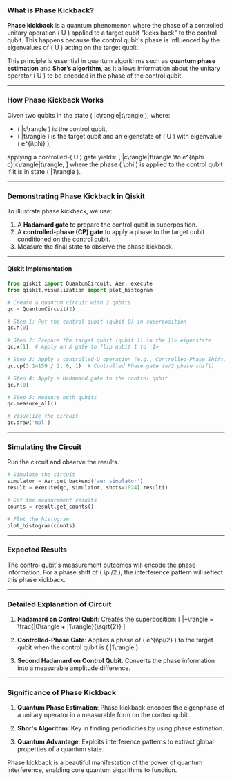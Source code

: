 ### **What is Phase Kickback?**

**Phase kickback** is a quantum phenomenon where the phase of a controlled unitary operation \( U \) applied to a target qubit "kicks back" to the control qubit. This happens because the control qubit's phase is influenced by the eigenvalues of \( U \) acting on the target qubit.

This principle is essential in quantum algorithms such as **quantum phase estimation** and **Shor’s algorithm**, as it allows information about the unitary operator \( U \) to be encoded in the phase of the control qubit.

---

### **How Phase Kickback Works**

Given two qubits in the state \( |c\rangle|t\rangle \), where:
- \( |c\rangle \) is the control qubit,
- \( |t\rangle \) is the target qubit and an eigenstate of \( U \) with eigenvalue \( e^{i\phi} \), 

applying a controlled-\( U \) gate yields:
\[
|c\rangle|t\rangle \to e^{i\phi c}|c\rangle|t\rangle,
\]
where the phase \( \phi \) is applied to the control qubit if it is in state \( |1\rangle \).

---

### **Demonstrating Phase Kickback in Qiskit**

To illustrate phase kickback, we use:
1. A **Hadamard gate** to prepare the control qubit in superposition.
2. A **controlled-phase (CP) gate** to apply a phase to the target qubit conditioned on the control qubit.
3. Measure the final state to observe the phase kickback.

---

#### **Qiskit Implementation**

```python
from qiskit import QuantumCircuit, Aer, execute
from qiskit.visualization import plot_histogram

# Create a quantum circuit with 2 qubits
qc = QuantumCircuit(2)

# Step 1: Put the control qubit (qubit 0) in superposition
qc.h(0)

# Step 2: Prepare the target qubit (qubit 1) in the |1> eigenstate
qc.x(1)  # Apply an X gate to flip qubit 1 to |1>

# Step 3: Apply a controlled-U operation (e.g., Controlled-Phase Shift)
qc.cp(3.14159 / 2, 0, 1)  # Controlled Phase gate (π/2 phase shift)

# Step 4: Apply a Hadamard gate to the control qubit
qc.h(0)

# Step 5: Measure both qubits
qc.measure_all()

# Visualize the circuit
qc.draw('mpl')
```

---

### **Simulating the Circuit**

Run the circuit and observe the results.

```python
# Simulate the circuit
simulator = Aer.get_backend('aer_simulator')
result = execute(qc, simulator, shots=1024).result()

# Get the measurement results
counts = result.get_counts()

# Plot the histogram
plot_histogram(counts)
```

---

### **Expected Results**

The control qubit's measurement outcomes will encode the phase information. For a phase shift of \( \pi/2 \), the interference pattern will reflect this phase kickback.

---

### **Detailed Explanation of Circuit**

1. **Hadamard on Control Qubit**:
   Creates the superposition:
   \[
   |+\rangle = \frac{|0\rangle + |1\rangle}{\sqrt{2}}
   \]

2. **Controlled-Phase Gate**:
   Applies a phase of \( e^{i\pi/2} \) to the target qubit when the control qubit is \( |1\rangle \).

3. **Second Hadamard on Control Qubit**:
   Converts the phase information into a measurable amplitude difference.

---

### **Significance of Phase Kickback**

1. **Quantum Phase Estimation**:
   Phase kickback encodes the eigenphase of a unitary operator in a measurable form on the control qubit.

2. **Shor's Algorithm**:
   Key in finding periodicities by using phase estimation.

3. **Quantum Advantage**:
   Exploits interference patterns to extract global properties of a quantum state.

Phase kickback is a beautiful manifestation of the power of quantum interference, enabling core quantum algorithms to function.
